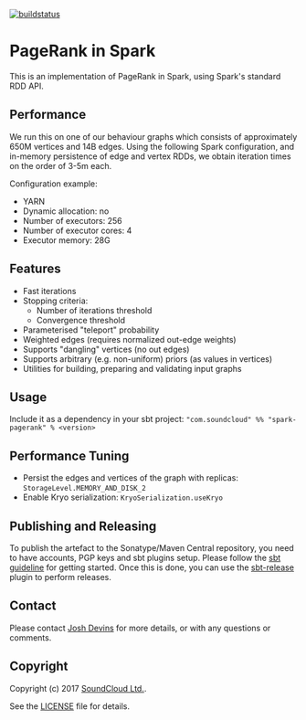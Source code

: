 [![buildstatus](https://travis-ci.org/soundcloud/spark-pagerank.svg?branch=master)](https://travis-ci.org/soundcloud/spark-pagerank)

# PageRank in Spark

This is an implementation of PageRank in Spark, using Spark's standard RDD API.

## Performance

We run this on one of our behaviour graphs which consists of approximately 650M vertices and 14B edges. Using the following Spark configuration, and in-memory persistence of edge and vertex RDDs, we obtain iteration times on the order of 3-5m each.

Configuration example:

 - YARN
 - Dynamic allocation: no
 - Number of executors: 256
 - Number of executor cores: 4
 - Executor memory: 28G

## Features

- Fast iterations
- Stopping criteria:
  - Number of iterations threshold
  - Convergence threshold
- Parameterised "teleport" probability
- Weighted edges (requires normalized out-edge weights)
- Supports "dangling" vertices (no out edges)
- Supports arbitrary (e.g. non-uniform) priors (as values in vertices)
- Utilities for building, preparing and validating input graphs

## Usage

Include it as a dependency in your sbt project:
`"com.soundcloud" %% "spark-pagerank" % <version>`

## Performance Tuning

- Persist the edges and vertices of the graph with replicas: `StorageLevel.MEMORY_AND_DISK_2`
- Enable Kryo serialization: `KryoSerialization.useKryo`

## Publishing and Releasing

To publish the artefact to the Sonatype/Maven Central repository, you need to have accounts, PGP keys and sbt plugins setup. Please follow the [sbt guideline](http://www.scala-sbt.org/release/docs/Using-Sonatype.html) for getting started. Once this is done, you can use the [sbt-release](https://github.com/sbt/sbt-release) plugin to perform releases.

## Contact

Please contact [Josh Devins](mailto:josh@soundcloud.com) for more details, or with any questions or comments.

## Copyright

Copyright (c) 2017 [SoundCloud Ltd.](http://soundcloud.com).

See the [LICENSE](LICENSE) file for details.
